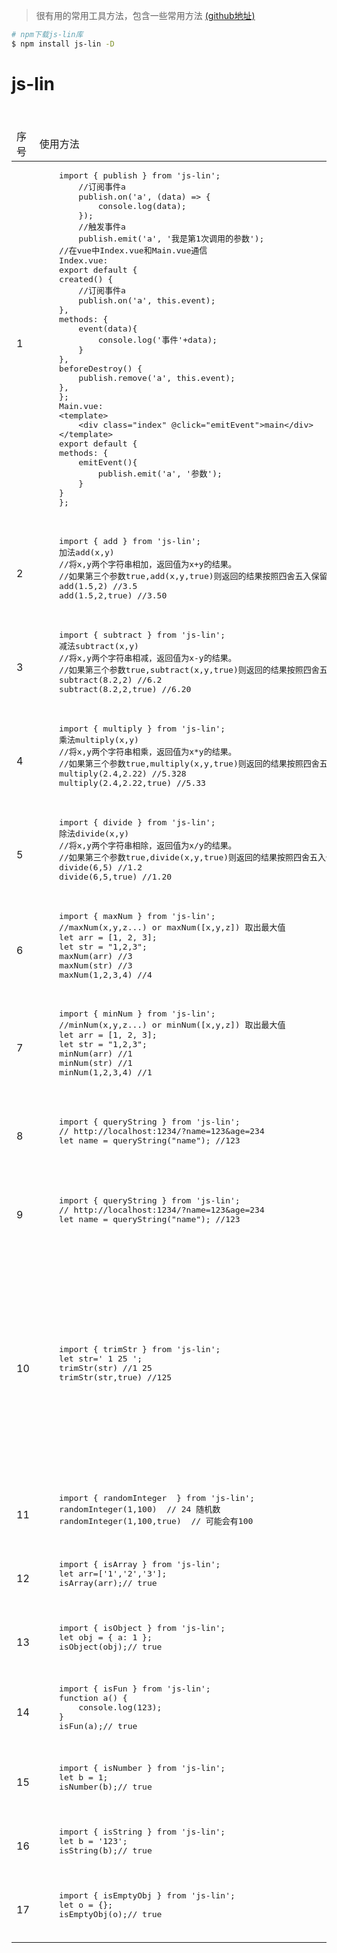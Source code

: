 > 很有用的常用工具方法，包含一些常用方法 [(github地址)](https://github.com/laterly/js-lin.git)

```bash
# npm下载js-lin库
$ npm install js-lin -D
```

# js-lin

<table>
<thead>
<tr>
    <td>序号</td>
	<td>使用方法</td>
	<td>描述</td>
</tr>
</thead>
<tbody>
<tr>
    <td>1</td>
	<td>
	<pre>
	import { publish } from 'js-lin';
    	//订阅事件a
    	publish.on('a', (data) => {
        	console.log(data);
    	});
    	//触发事件a
    	publish.emit('a', '我是第1次调用的参数');
	//在vue中Index.vue和Main.vue通信
	Index.vue:
	export default {
	created() {
		//订阅事件a
    	publish.on('a', this.event);
 	},
	methods: {
		event(data){
			console.log('事件'+data);
		}
  	},
	beforeDestroy() {
		publish.remove('a', this.event);
 	},
	};
	Main.vue:
	&lt;template&gt;
  		&lt;div class=&quot;index&quot; @click=&quot;emitEvent&quot;&gt;main&lt;/div&gt;
	&lt;/template&gt;
	export default {
	methods: {
		emitEvent(){
			publish.emit('a', '参数');
		}
  	}
	};
	</pre>
    </td>
    <td>订阅发布js，vue或者小程序等组件通信</td>
</tr>
<tr>
    <td>2</td>
	<td>
	<pre>
	import { add } from 'js-lin';
	加法add(x,y) 
	//将x,y两个字符串相加，返回值为x+y的结果。
	//如果第三个参数true,add(x,y,true)则返回的结果按照四舍五入保留两位小数
	add(1.5,2) //3.5
	add(1.5,2,true) //3.50
	</pre>
	</td> 
	<td>加法运算，支持浮点数</td>
</tr>
<tr>
    <td>3</td>
	<td>
	<pre>
	import { subtract } from 'js-lin';
	减法subtract(x,y)
	//将x,y两个字符串相减，返回值为x-y的结果。
	//如果第三个参数true,subtract(x,y,true)则返回的结果按照四舍五入保留两位小数
	subtract(8.2,2) //6.2
	subtract(8.2,2,true) //6.20
	</pre>
	</td> 
	<td>减法运算，支持浮点数</td>
</tr>
<tr>
    <td>4</td>
	<td>
	<pre>
	import { multiply } from 'js-lin';
	乘法multiply(x,y)
	//将x,y两个字符串相乘，返回值为x*y的结果。
	//如果第三个参数true,multiply(x,y,true)则返回的结果按照四舍五入保留两位小数
	multiply(2.4,2.22) //5.328
	multiply(2.4,2.22,true) //5.33
	</pre>
	</td> 
	<td>乘法运算，支持浮点数</td>
</tr>
<tr>
    <td>5</td>
	<td>
	<pre>
	import { divide } from 'js-lin';
	除法divide(x,y)
	//将x,y两个字符串相除，返回值为x/y的结果。
	//如果第三个参数true,divide(x,y,true)则返回的结果按照四舍五入保留两位小数
	divide(6,5) //1.2
	divide(6,5,true) //1.20
	</pre>
	</td> 
	<td>除法运算，支持浮点数</td>
</tr>
<tr>
    <td>6</td>
	<td>
	<pre>
	import { maxNum } from 'js-lin';
	//maxNum(x,y,z...) or maxNum([x,y,z]) 取出最大值
	let arr = [1, 2, 3];
	let str = "1,2,3";
	maxNum(arr) //3
	maxNum(str) //3
	maxNum(1,2,3,4) //4
	</pre>
	</td> 
	<td>获取最大值</td>
</tr>
<tr>
    <td>7</td>
	<td>
	<pre>
	import { minNum } from 'js-lin';
	//minNum(x,y,z...) or minNum([x,y,z]) 取出最大值
	let arr = [1, 2, 3];
	let str = "1,2,3";
	minNum(arr) //1
	minNum(str) //1
	minNum(1,2,3,4) //1
	</pre>
	</td> 
	<td>获取最小值</td>
</tr>
<tr>
    <td>8</td>
	<td>
	<pre>
	import { queryString } from 'js-lin';
	// http://localhost:1234/?name=123&age=234
	let name = queryString("name"); //123
	</pre>
	</td> 
	<td>根据key获取地址栏参数</td>
</tr>
<tr>
    <td>9</td>
	<td>
	<pre>
	import { queryString } from 'js-lin';
	// http://localhost:1234/?name=123&age=234
	let name = queryString("name"); //123
	</pre>
	</td> 
	<td>根据key获取地址栏参数</td>
</tr>
<tr>
    <td>10</td>
	<td>
	<pre>
	import { trimStr } from 'js-lin';
	let str=' 1 25 ';
	trimStr(str) //1 25
	trimStr(str,true) //125
	</pre>
	</td> 
	<td>去除字符串两边的空格，如果有第二个参数true，则去除所有空格</td>
</tr>
<tr>
    <td>11</td>
	<td>
	<pre>
	import { randomInteger  } from 'js-lin';
	randomInteger(1,100)  // 24 随机数
    randomInteger(1,100,true)  // 可能会有100
	</pre>
	</td> 
	<td>返回一个随机整数</td>
</tr>	
<tr>
    <td>12</td>
	<td>
	<pre>
	import { isArray } from 'js-lin';
	let arr=['1','2','3'];
	isArray(arr);// true
	</pre>
	</td> 
	<td>判断是否为数组</td>
</tr>
<tr>
    <td>13</td>
	<td>
	<pre>
	import { isObject } from 'js-lin';
	let obj = { a: 1 };
	isObject(obj);// true
	</pre>
	</td> 
	<td>判断是否是对象</td>
</tr>
<tr>
    <td>14</td>
	<td>
	<pre>
	import { isFun } from 'js-lin';
	function a() { 
    	console.log(123);
	}
	isFun(a);// true
	</pre>
	</td> 
	<td>判断是否是方法</td>
</tr>
<tr>
    <td>15</td>
	<td>
	<pre>
	import { isNumber } from 'js-lin';
	let b = 1;
	isNumber(b);// true
	</pre>
	</td> 
	<td>判断是否是方法</td>
</tr>
<tr>
    <td>16</td>
	<td>
	<pre>
	import { isString } from 'js-lin';
	let b = '123';
	isString(b);// true
	</pre>
	</td> 
	<td>判断是否是字符串</td>
</tr>
<tr>
    <td>17</td>
	<td>
	<pre>
	import { isEmptyObj } from 'js-lin';
	let o = {};
	isEmptyObj(o);// true
	</pre>
	</td> 
	<td>判断是否是空对象</td>
</tr>
</tbody>
</table>
